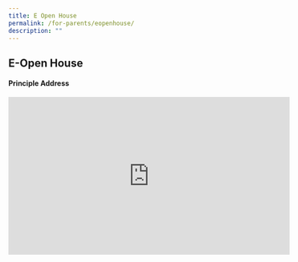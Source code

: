 ```yaml
---
title: E Open House
permalink: /for-parents/eopenhouse/
description: ""
---
```

## E-Open House

#### Principle Address

<iframe allowfullscreen="" allow="accelerometer; autoplay; clipboard-write; encrypted-media; gyroscope; picture-in-picture; web-share" frameborder="0" title="YouTube video player" src="https://www.youtube.com/embed/csCJ_jTyDT0" height="315" width="560"></iframe>


